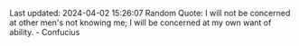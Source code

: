 Last updated: 2024-04-02 15:26:07
Random Quote: I will not be concerned at other men's not knowing me; I will be concerned at my own want of ability. - Confucius